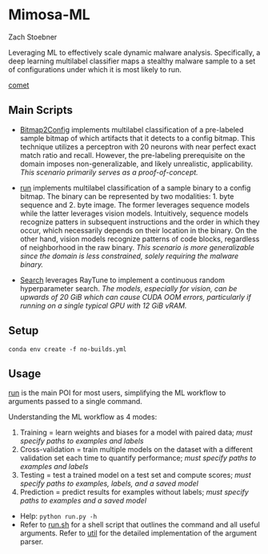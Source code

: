 # Mimosa-ML
Zach Stoebner

Leveraging ML to effectively scale dynamic malware analysis. Specifically, a deep learning multilabel classifier maps a stealthy malware sample to a set of configurations under which it is most likely to run. 

[comet](https://www.comet.ml/zstoebs/mimosa/view/new/panels)


## Main Scripts
- [Bitmap2Config](/Bitmap2Config.py) implements multilabel classification of a pre-labeled sample bitmap of which artifacts that it detects to a config bitmap. This technique utilizes a perceptron with 20 neurons with near perfect exact match ratio and recall. However, the pre-labeling prerequisite on the domain imposes non-generalizable, and likely unrealistic, applicability. *This scenario primarily serves as a proof-of-concept.*

- [run](/run.py) implements multilabel classification of a sample binary to a config bitmap. The binary can be represented by two modalities: 1. byte sequence and 2. byte image. The former leverages sequence models while the latter leverages vision models. Intuitively, sequence models recognize patters in subsequent instructions and the order in which they occur, which necessarily depends on their location in the binary. On the other hand, vision models recognize patterns of code blocks, regardless of neighborhood in the raw binary. *This scenario is more generalizable since the domain is less constrained, solely requiring the malware binary.*

- [Search](/raytune.py) leverages RayTune to implement a continuous random hyperparameter search. *The models, especially for vision, can be upwards of 20 GiB which can cause CUDA OOM errors, particularly if running on a single typical GPU with 12 GiB vRAM.*


## Setup
`conda env create -f no-builds.yml`	

## Usage
[run](/run.py) is the main POI for most users, simplifying the ML workflow to arguments passed to a single command. 

Understanding the ML workflow as 4 modes: 
1. Training = learn weights and biases for a model with paired data; *must specify paths to examples and labels*
2. Cross-validation = train multiple models on the dataset with a different validation set each time to quantify performance; *must specify paths to examples and labels*
3. Testing = test a trained model on a test set and compute scores; *must specify paths to examples, labels, and a saved model*
4. Prediction = predict results for examples without labels; *must specify paths to examples and a saved model*

- Help: `python run.py -h`
- Refer to [run.sh](/run.sh) for a shell script that outlines the command and all useful arguments. Refer to [util](/util/__init__.py) for the detailed implementation of the argument parser. 
